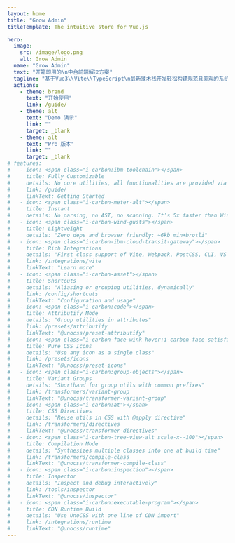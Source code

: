 ```yaml
---
layout: home
title: "Grow Admin"
titleTemplate: The intuitive store for Vue.js

hero:
  image:
    src: /image/logo.png
    alt: Grow Admin
  name: "Grow Admin"
  text: "开箱即用的\n中台前端解决方案"
  tagline: "基于Vue3\\Vite\\TypeScript\n最新技术栈开发轻松构建规范且美观的系统"
  actions:
    - theme: brand
      text: "开始使用"
      link: /guide/
    - theme: alt
      text: "Demo 演示"
      link: ""
      target: _blank
    - theme: alt
      text: "Pro 版本"
      link: ""
      target: _blank
# features:
#   - icon: <span class="i-carbon:ibm-toolchain"></span>
#     title: Fully Customizable
#     details: No core utilities, all functionalities are provided via presets.
#     link: /guide/
#     linkText: Getting Started
#   - icon: <span class="i-carbon-meter-alt"></span>
#     title: Instant
#     details: No parsing, no AST, no scanning. It’s 5x faster than Windi CSS or Tailwind JIT.
#   - icon: <span class="i-carbon-wind-gusts"></span>
#     title: Lightweight
#     details: "Zero deps and browser friendly: ~6kb min+brotli"
#   - icon: <span class="i-carbon-ibm-cloud-transit-gateway"></span>
#     title: Rich Integrations
#     details: "First class support of Vite, Webpack, PostCSS, CLI, VS Code, ESLint, etc."
#     link: /integrations/vite
#     linkText: "Learn more"
#   - icon: <span class="i-carbon-asset"></span>
#     title: Shortcuts
#     details: "Aliasing or grouping utilities, dynamically"
#     link: /config/shortcuts
#     linkText: "Configuration and usage"
#   - icon: <span class="i-carbon:code"></span>
#     title: Attributify Mode
#     details: "Group utilities in attributes"
#     link: /presets/attributify
#     linkText: "@unocss/preset-attributify"
#   - icon: <span class="i-carbon-face-wink hover:i-carbon-face-satisfied"></span>
#     title: Pure CSS Icons
#     details: "Use any icon as a single class"
#     link: /presets/icons
#     linkText: "@unocss/preset-icons"
#   - icon: <span class="i-carbon:group-objects"></span>
#     title: Variant Groups
#     details: "Shorthand for group utils with common prefixes"
#     link: /transformers/variant-group
#     linkText: "@unocss/transformer-variant-group"
#   - icon: <span class="i-carbon:at"></span>
#     title: CSS Directives
#     details: "Reuse utils in CSS with @apply directive"
#     link: /transformers/directives
#     linkText: "@unocss/transformer-directives"
#   - icon: <span class="i-carbon-tree-view-alt scale-x--100"></span>
#     title: Compilation Mode
#     details: "Synthesizes multiple classes into one at build time"
#     link: /transformers/compile-class
#     linkText: "@unocss/transformer-compile-class"
#   - icon: <span class="i-carbon:inspection"></span>
#     title: Inspector
#     details: "Inspect and debug interactively"
#     link: /tools/inspector
#     linkText: "@unocss/inspector"
#   - icon: <span class="i-carbon:executable-program"></span>
#     title: CDN Runtime Build
#     details: "Use UnoCSS with one line of CDN import"
#     link: /integrations/runtime
#     linkText: "@unocss/runtime"
---
```


<style lang="scss">
.VPHome {
  .container {
    .text {
      margin-top: 20px!important;
    }
    .clip {
      color: transparent;
      --vp-home-hero-name-background: linear-gradient( 292deg, #8b5cf6 50%, #d946ef );
      -webkit-text-fill-color: transparent;
    }
    .tagline {
      font-size: 16px;
    }
  }
  .image-container {
    transform: translateY(10px);
  }
  .image-bg {
    background-image: linear-gradient( 292deg, #8b5cf6 50%, #d946ef );
    filter: blur(80px);
  }
}
</style>
